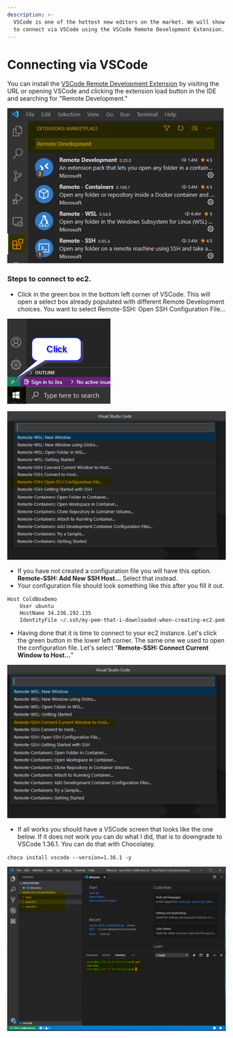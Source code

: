 ```yaml
---
description: >-
  VSCode is one of the hottest new editors on the market. We will show you how
  to connect via VSCode using the VSCode Remote Development Extension.
---
```


# Connecting via VSCode

You can install the [VSCode Remote Development Extension](https://marketplace.visualstudio.com/items?itemName=ms-vscode-remote.vscode-remote-extensionpack) by visiting the URL or opening VSCode and clicking the extension load button in the IDE and searching for "Remote Development."

![Remote Development Extension](../../../../../.gitbook/assets/image%20%2818%29.png)

### Steps to connect to ec2.

* Click in the green box in the bottom left corner of VSCode. This will open a select box already populated with different Remote Development choices. You want to select Remote-SSH: Open SSH Configuration File...

![](../../../../../.gitbook/assets/image.png)

![Remote-SSH: Open SSH Configuration File...](../../../../../.gitbook/assets/image%20%2816%29.png)

* If you have not created a configuration file you will have this option.   **Remote-SSH: Add New SSH Host...** Select that instead.
* Your configuration file should look something like this after you fill it out.

```text
Host ColdBoxDemo
    User ubuntu
    HostName 34.236.192.135
    IdentityFile ~/.ssh/my-pem-that-i-downloaded-when-creating-ec2.pem
```

* Having done that it is time to connect to your ec2 instance. Let's click the green button in the lower left corner. The same one we used to open the configuration file.  Let's select "**Remote-SSH: Connect Current Window to Host...**"

![Remote-SSH: Connect Current Window to Host...](../../../../../.gitbook/assets/image%20%2815%29.png)

* If all works you should have a VSCode screen that looks like the one below. If it does not work you can do what I did, that is to downgrade to VSCode 1.36.1. You can do that with Chocolatey.

```text
choco install vscode --version=1.36.1 -y
```

![Notice you are on the ec2 server. You can run CommandBox Commands from here.](../../../../../.gitbook/assets/image%20%289%29.png)

